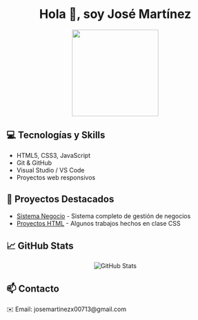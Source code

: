 <h1 align="center">Hola 👋, soy José Martínez</h1>

<p align="center">
  <img src="https://media.giphy.com/media/l0MYC0LajbaPoEADu/giphy.gif" width="200"/>
</p>

<h2>💻 Tecnologías y Skills</h2>
<ul>
  <li>HTML5, CSS3, JavaScript</li>
  <li>Git & GitHub</li>
  <li>Visual Studio / VS Code</li>
  <li>Proyectos web responsivos</li>
</ul>

<h2>📂 Proyectos Destacados</h2>
<ul>
  <li><a href="https://github.com/josemartinezx00713-create/SistemaNegocio">Sistema Negocio</a> - Sistema completo de gestión de negocios</li>
  <li><a href="https://github.com/josemartinezx00713-create/Proyectos-Ingenier-a">Proyectos HTML</a> - Algunos trabajos hechos en clase CSS</li>
</ul>

<h2>📈 GitHub Stats</h2>
<p align="center">
  <img src="https://github-readme-stats.vercel.app/api?username=josemartinezx00713-create&show_icons=true&theme=radical" alt="GitHub Stats"/>
</p>

<h2>📫 Contacto</h2>
<p>
  ✉️ Email: josemartinezx00713@gmail.com<br>
</p>
